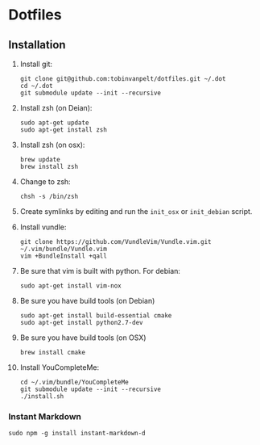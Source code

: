 # Dotfiles

## Installation

1. Install git:
    
    ```
    git clone git@github.com:tobinvanpelt/dotfiles.git ~/.dot
    cd ~/.dot
    git submodule update --init --recursive
    ```

2. Install zsh (on Deian):

    ```
    sudo apt-get update
    sudo apt-get install zsh
    ```

3. Install zsh (on osx):

    ```
    brew update
    brew install zsh
    ```

4. Change to zsh:

    ```
    chsh -s /bin/zsh
    ```

5. Create symlinks by editing and run the `init_osx` or `init_debian` script.


6. Install vundle:

    ```
    git clone https://github.com/VundleVim/Vundle.vim.git ~/.vim/bundle/Vundle.vim
    vim +BundleInstall +qall
    ```

7. Be sure that vim is built with python. For debian: 

    ```sudo apt-get install vim-nox```


8. Be sure you have build tools (on Debian)

    ```
    sudo apt-get install build-essential cmake
    sudo apt-get install python2.7-dev
    ```

9. Be sure you have build tools (on OSX)

    ```brew install cmake```

10. Install YouCompleteMe:

    ```
    cd ~/.vim/bundle/YouCompleteMe
    git submodule update --init --recursive
    ./install.sh
    ```


### Instant Markdown

    sudo npm -g install instant-markdown-d
